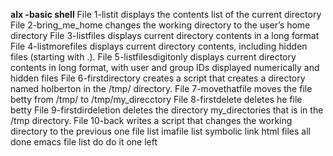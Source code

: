 
**alx -basic shell**
File 1-listit displays the contents list of the current directory
File 2-bring_me_home changes the working directory to the user’s home directory
File 3-listfiles displays current directory contents in a long format
File 4-listmorefiles displays current directory contents, including hidden files (starting with .).
File 5-listfilesdigitonly displays current directory contents in long format, with user and group IDs displayed numerically and hidden files
File 6-firstdirectory creates a script that creates a directory named holberton in the /tmp/ directory.
File 7-movethatfile moves the file betty from /tmp/ to /tmp/my_direcctory
File 8-firstdelete deletes he file betty
File 9-firstdirdeletion deletes the directory my_directories that is in the /tmp directory.
File 10-back writes a script that changes the working directory to the previous one
file list
imafile list
symbolic link
html files
all done
emacs file list
do do it
one left